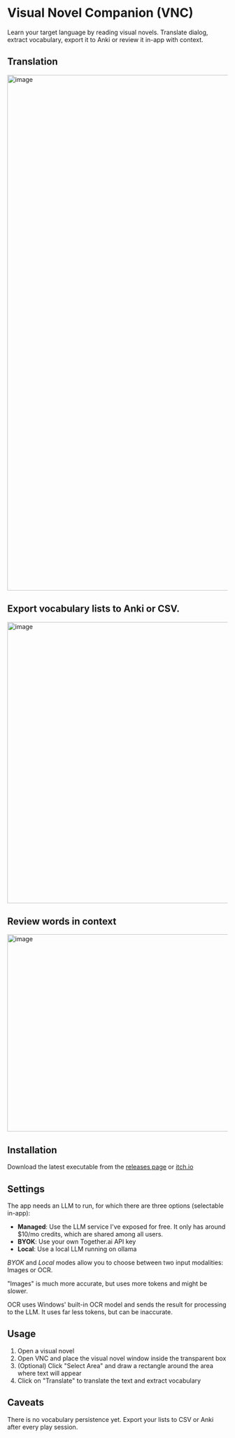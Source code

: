 # Visual Novel Companion (VNC)

Learn your target language by reading visual novels. Translate dialog, extract vocabulary, export it to Anki or review it in-app with context.

## Translation

<img width="2635" height="1179" alt="image" src="https://github.com/user-attachments/assets/710547ed-ce2d-4341-be62-f74325d847c6" />

## Export vocabulary lists to Anki or CSV.

<img width="625" height="643" alt="image" src="https://github.com/user-attachments/assets/27056b45-5d42-4e8e-96a2-624fbfae29a6" />

## Review words in context

<img width="835" height="451" alt="image" src="https://github.com/user-attachments/assets/9b486698-43ef-4b6e-9075-08eb610de101" />

## Installation

Download the latest executable from the [releases page](https://github.com/cesar-bravo-m/VisualNovelCompanion/releases/tag/major) or [itch.io](https://cesar-bravo-m.itch.io/visual-novel-companion)

## Settings

The app needs an LLM to run, for which there are three options (selectable in-app):

- **Managed**: Use the LLM service I've exposed for free. It only has around $10/mo credits, which are shared among all users.
- **BYOK**: Use your own Together.ai API key
- **Local**: Use a local LLM running on ollama

*BYOK* and *Local* modes allow you to choose between two input modalities: Images or OCR.

"Images" is much more accurate, but uses more tokens and might be slower.

OCR uses Windows' built-in OCR model and sends the result for processing to the LLM. It uses far less tokens, but can be inaccurate.

## Usage

1) Open a visual novel
2) Open VNC and place the visual novel window inside the transparent box
3) (Optional) Click "Select Area" and draw a rectangle around the area where text will appear
4) Click on "Translate" to translate the text and extract vocabulary

## Caveats

There is no vocabulary persistence yet. Export your lists to CSV or Anki after every play session.
